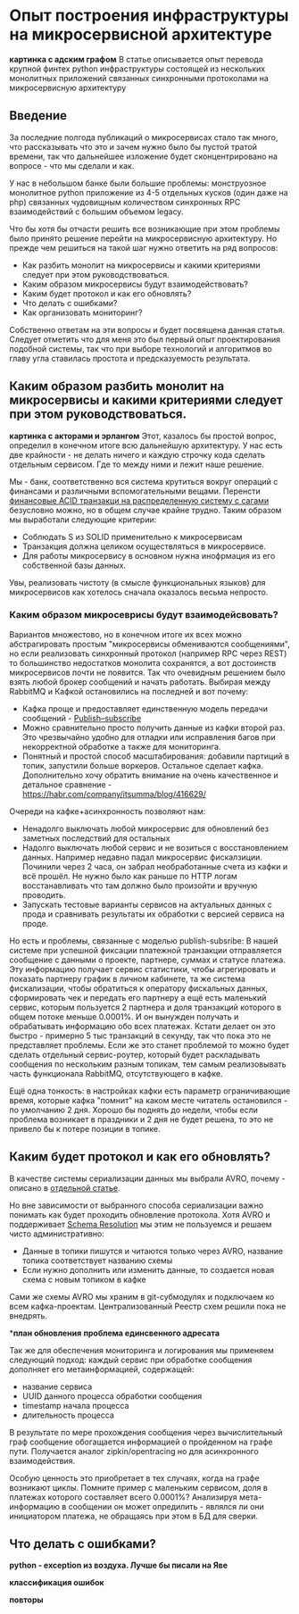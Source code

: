 # Опыт построения инфраструктуры на микросервисной архитектуре

**картинка с адским графом**
В статье описывается опыт перевода крупной финтех python инфраструктуры состоящей из нескольких монолитных приложений связанных синхронными протоколами на микросервисную архитектуру

<cut />

## Введение

За последние полгода публикаций о микросервисах стало так много, что рассказывать что это и зачем нужно было бы пустой тратой времени, так что дальнейшее изложение будет сконцентрировано на вопросе - что мы сделали и как.

У нас в небольшом банке были большие проблемы: монструозное монолитное python приложение из 4-5 отдельных кусков (один даже на php) связанных чудовищным количеством синхронных RPC взаимодействий с большим объемом legacy.

Что бы хотя бы отчасти решить все возникающие при этом проблемы было принято решение перейти на микросервисную архитектуру. Но прежде чем решиться на такой шаг нужно ответить на ряд вопросов:

- Как разбить монолит на микросервисы и какими критериями следует при этом руководствоваться.
- Каким образом микросервисы будут взаимодействовать?
- Каким будет протокол и как его обновлять?
- Что делать с ошибками?
- Как организовать мониторинг?


Собственно ответам на эти вопросы и будет посвящена данная статья. Следует отметить что для меня это был первый опыт проектирования подобной системы, так что при выборе технологий и алгоритмов во главу угла ставилась простота и предсказуемость результата.


## Каким образом разбить монолит на микросервисы и какими критериями следует при этом руководствоваться.

**картинка с акторами и эрлангом**
Этот, казалось бы простой вопрос, определил в конечном итоге всю дальнейшую архитектуру. У нас есть две крайности - не делать ничего и каждую строчку кода сделать отдельным сервисом. Где то между ними и лежит наше решение.

Мы - банк, соответственно вся система крутиться вокруг операций с финансами и различными вспомогательными вещами. Перенсти [финансовые ACID транзакци на распределенную систему с сагами](https://habr.com/company/avito/blog/426101/) безусловно можно, но в общем случае крайне трудно. Таким образом мы выработали следующие критерии:
- Соблюдать S из SOLID применительно к микросервисам
- Транзакция должна целиком осуществляться в микросервисе.
- Для работы микросервису в основном нужна инофрмация из его собственной базы данных.

Увы, реализовать чистоту (в смысле функциональных языков) для микросервисов как хотелось сначала оказалось весьма непросто.

### Каким образом микросеврисы будут взаимодейсвовать?
Вариантов множестово, но в конечном итоге их всех можно абстрагировать простым "микросервисы обмениваются сообщениями", но если реализовать синхронный протокол (например RPC через REST) то большинство недостатков монолита сохранятся, а вот достоинств микросервисов почти не появится. Так что очевидным решением было взять любой брокер сообщений и начать работать. Выбирая между RabbitMQ и Кафкой остановились на последней и вот почему:

- Кафка проще и предоставляет единственную модель передачи сообщений - [Publish–subscribe](https://en.wikipedia.org/wiki/Publish%E2%80%93subscribe_pattern)
- Можно сравнительно просто получить данные из кафки второй раз. Это чрезвычайно удобно для отладки или исправления багов при некорректной обработке а также для мониторинга.
- Понятный и простой способ масштабирования: добавили партиций в топик, запустили больше воркеров. Остальное сделает кафка. Дополнительно хочу обратить внимание на очень качественное и детальное сравнение - https://habr.com/company/itsumma/blog/416629/

Очереди на кафке+асинхронность позволяют нам:
- Ненадолго выключать любой микросервис для обновлений без заметных последствий для остальных
- Надолго выключать любой сервис и не возиться с восстановлением данных. Например недавно падал микросервис фискалзиции. Починили через 2 часа, он забрал необработанные счета из кафки и всё прошёл. Не нужно было как раньше по HTTP логам восстанавливать что там должно было произойти и вручную проводить.
- Запускать тестовые варианты сервисов на актуальных данных с прода и сравнивать результаты их обработки с версией сервиса на проде.

Но есть и проблемы, связанные c моделью publish-subsribe: В нашей системе при успешной фиксации платежной транзакции отправляется сообщение с данными о проекте, партнере, суммах и статусе платежа. Эту информацию получает сервис статистики, чтобы агрегировать и показать партнеру график в личном кабинете, та же система фискализации, чтобы обратиться к оператору фискальных данных, сформировать чек и передать его партнеру а ещё есть маленький сервис, которым пользуется 2 партнера и доля транзакций которого в общем потоке меньше 0.0001%. И он вынужден получать и обрабатывать информацию обо всех платежах. Кстати делает он это быстро - примерно 5 тыс транзакций в секунду, так что пока это не представляет проблемы. Если же это станет проблемой то можно будет сделать отдельный сервис-роутер, который будет раскладывать сообщения по нескольким разным топикам, тем самым реализовывать часть функционала RabbitMQ,  отсутствующего в кафке.

Ещё одна тонкость: в настройках кафки есть параметр ограничивающие время, которые кафка "помнит" на каком месте читатель остановился - по умолчанию 2 дня. Хорошо бы поднять до недели, чтобы если проблема возникает в праздники и 2 дня не будет решена, то это не привело бы к потере позиции в топике.

## Каким будет протокол и как его обновлять?
В качестве системы сериализации данных мы выбрали AVRO, почему - описано в [отдельной статье](https://habr.com/post/346698/).

Но вне зависимости от выбранного способа сериализации важно понимать как будет проходить обновление протокола. Хотя AVRO и поддерживает [Schema Resolution](https://avro.apache.org/docs/1.8.2/spec.html#Schema+Resolution) мы этим не пользуемся и решаем чисто административно:

- Данные в топики пишутся и читаются только через AVRO, название топика соответствует названию схемы
- Если нужно дополнить или изменить данные, то создается новая схема с новым топиком в кафке

Сами же схемы AVRO мы храним в git-субмодулях и подключаем ко всем кафка-проектам. Централизованный Реестр схем решили пока не внедрять.


***план обновления**
**проблема единсвенного адресата**

Так же для обеспечения мониторинга и логирования мы применяем следующий подход: каждый сервис при обработке сообщения дополняет его метаинформацией, содержащей:

- название сервиса
- UUID данного процесса обработки сообщения
- timestamp начала процесса
- длительность процесса

В результате по мере прохождения сообщения через вычислительный граф сообщение обогащается информацией о пройденном на графе пути. Получается аналог zipkin/opentracing но для асинхронного взаимодействия.

Особую ценность это приобретает в тех случаях, когда на графе возникают циклы. Помните пример с маленьким сервисом, доля в платежах которого составляет всего 0.0001%? Анализируя мета-информацию в сообщении он может опредилить - являлся ли они инициатором платежа, не обращаясь при  этом в БД для сверки.

## Что делать с ошибками?

**python - exception из воздуха. Лучше бы писали на Яве**

**классификация ошибок**

**повторы**

